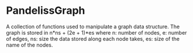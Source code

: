 # PandelissGraph

A collection of functions used to manipulate a graph data  structure.
The graph is stored in n*ns + (2e + 1)*es where n: number of nodes, e: number of edges, ns: size the data stored along each node takes, es: size of the name of the nodes.